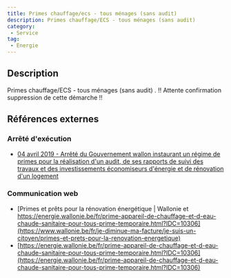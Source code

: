 ```yaml
---
title: Primes chauffage/ecs - tous ménages (sans audit) 
description: Primes chauffage/ECS - tous ménages (sans audit) 
category: 
 - Service
tag: 
 - Energie
---
```


## Description

Primes chauffage/ECS - tous ménages (sans audit) .
!! Attente confirmation suppression de cette démarche !!

## Références externes 

### Arrêté d'exécution

- [04 avril 2019 - Arrêté du Gouvernement wallon instaurant un régime de primes pour la réalisation d'un audit, de ses rapports de suivi des travaux et des investissements économiseurs d'énergie et de rénovation d'un logement](https://wallex.wallonie.be/eli/arrete/2019/04/04/2019203007/2022/06/01)
### Communication web

- [Primes et prêts pour la rénovation énergétique | Wallonie et https://energie.wallonie.be/fr/prime-appareil-de-chauffage-et-d-eau-chaude-sanitaire-pour-tous-prime-temporaire.html?IDC=10306](https://www.wallonie.be/fr/je-diminue-ma-facture/je-suis-un-citoyen/primes-et-prets-pour-la-renovation-energetique)
- [https://energie.wallonie.be/fr/prime-appareil-de-chauffage-et-d-eau-chaude-sanitaire-pour-tous-prime-temporaire.html?IDC=10306](https://energie.wallonie.be/fr/prime-appareil-de-chauffage-et-d-eau-chaude-sanitaire-pour-tous-prime-temporaire.html?IDC=10306)


